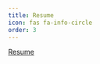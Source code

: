 ```yaml
---
title: Resume
icon: fas fa-info-circle
order: 3
---
```


<a href="http://mgregoire254.github.io/assets/MikeGregoireResume.pdf" target="_blank">Resume</a>